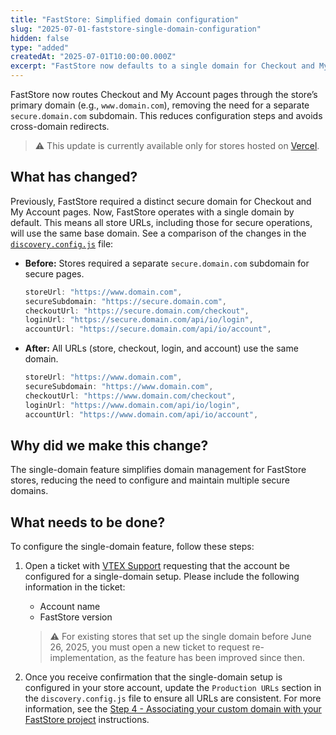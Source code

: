 ```yaml
---
title: "FastStore: Simplified domain configuration"
slug: "2025-07-01-faststore-single-domain-configuration"
hidden: false
type: "added"
createdAt: "2025-07-01T10:00:00.000Z"  
excerpt: "FastStore now defaults to a single domain for Checkout and My Account pages for store hosted on Vercel, simplifying domain management."
---
```


FastStore now routes Checkout and My Account pages through the store’s primary domain (e.g., `www.domain.com`), removing the need for a separate `secure.domain.com` subdomain. This reduces configuration steps and avoids cross-domain redirects.

> ⚠️ This update is currently available only for stores hosted on [Vercel](https://vercel.com/).

## What has changed?

Previously, FastStore required a distinct secure domain for Checkout and My Account pages. Now, FastStore operates with a single domain by default. This means all store URLs, including those for secure operations, will use the same base domain. See a comparison of the changes in the [`discovery.config.js`](https://developers.vtex.com/docs/guides/faststore/project-structure-config-options) file:

- **Before:** Stores required a separate `secure.domain.com` subdomain for secure pages.

    ```js
    storeUrl: "https://www.domain.com",
    secureSubdomain: "https://secure.domain.com",
    checkoutUrl: "https://secure.domain.com/checkout",
    loginUrl: "https://secure.domain.com/api/io/login",
    accountUrl: "https://secure.domain.com/api/io/account",
    ```

- **After:** All URLs (store, checkout, login, and account) use the same domain.

    ```js
    storeUrl: "https://www.domain.com",
    secureSubdomain: "https://www.domain.com",
    checkoutUrl: "https://www.domain.com/checkout",
    loginUrl: "https://www.domain.com/api/io/login",
    accountUrl: "https://www.domain.com/api/io/account",
    ```

## Why did we make this change?

The single-domain feature simplifies domain management for FastStore stores, reducing the need to configure and maintain multiple secure domains.

## What needs to be done?

To configure the single-domain feature, follow these steps:

1. Open a ticket with [VTEX Support](https://help.vtex.com/en/support) requesting that the account be configured for a single-domain setup. Please include the following information in the ticket:

   - Account name
   - FastStore version

    > ⚠️ For existing stores that set up the single domain before June 26, 2025, you must open a new ticket to request re-implementation, as the feature has been improved since then.

2. Once you receive confirmation that the single-domain setup is configured in your store account, update the `Production URLs` section in the `discovery.config.js` file to ensure all URLs are consistent. For more information, see the [Step 4 - Associating your custom domain with your FastStore project](https://developers.vtex.com/docs/guides/faststore/go-live-1-configuring-external-dns#step-4-associating-your-custom-domain-with-your-faststore-project) instructions.
